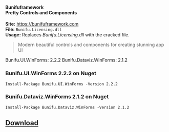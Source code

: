 #### Bunifuframework <br> Pretty Controls and Components

**Site:** https://bunifuframework.com  
**File:** `Bunifu.Licensing.dll`  
**Usage:** Replaces *Bunifu.Licensing.dll* with the cracked file.


> Modern beautiful controls and components for creating stunning app UI

Bunifu.UI.WinForms: 2.2.2 
Bunifu.Dataviz.WinForms: 2.1.2

### Bunifu.UI.WinForms 2.2.2 on Nuget
```
Install-Package Bunifu.UI.WinForms -Version 2.2.2
```

### Bunifu.Dataviz.WinForms 2.1.2 on Nuget  
```
Install-Package Bunifu.Dataviz.WinForms -Version 2.1.2
```

## [Download](https://github.com/cydolo/CyberReverse/releases/download/10.0/Bunifu.Licensing.rar)
